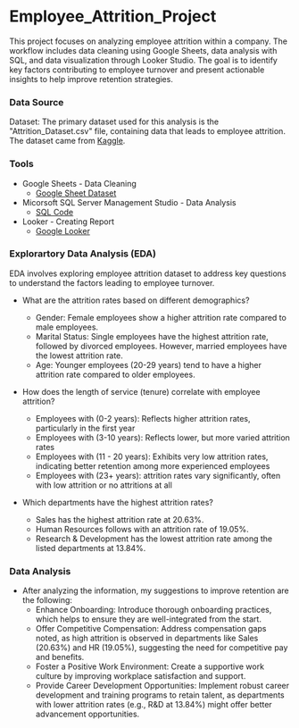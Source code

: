 # Employee_Attrition_Project
This project focuses on analyzing employee attrition within a company. The workflow includes data cleaning using Google Sheets, data analysis with SQL, and data visualization through Looker Studio. The goal is to identify key factors contributing to employee turnover and present actionable insights to help improve retention strategies.

### Data Source

Dataset: The primary dataset used for this analysis is the "Attrition_Dataset.csv" file, containing data that leads to employee attrition. 
The dataset came from [Kaggle](https://www.kaggle.com/datasets/pavansubhasht/ibm-hr-analytics-attrition-dataset/data).

### Tools

- Google Sheets - Data Cleaning
  - [Google Sheet Dataset](https://docs.google.com/spreadsheets/d/1PWb42eC21N4yXv2W8ZncqOxdTLSdWjT5d6mCqJYb_gQ/edit?usp=sharing)
- Micorsoft SQL Server Management Studio - Data Analysis
  - [SQL Code](https://github.com/rwr027/Employee_Attrition_Project/blob/394f7c97bf9fe39bf3a86c8d233b732e1539dd7e/Attrition_Dataset%20SQL%20Code.sql)
- Looker - Creating Report
  - [Google Looker](https://lookerstudio.google.com/s/s6BT2cDWhE0)
    
### Explorartory Data Analysis (EDA)

EDA involves exploring employee attrition dataset to address key questions to understand the factors leading to employee turnover.

- What are the attrition rates based on different demographics?
  - Gender: Female employees show a higher attrition rate compared to male employees.
  - Marital Status: Single employees have the highest attrition rate, followed by divorced employees. However, married employees have the lowest attrition rate.
  - Age: Younger employees (20-29 years) tend to have a higher attrition rate compared to older employees.

- How does the length of service (tenure) correlate with employee attrition? 
  - Employees with (0-2 years): Reflects higher attrition rates, particularly in the first year
  - Employees with (3-10 years): Reflects lower, but more varied attrition rates
  - Employees with (11 - 20 years): Exhibits very low attrition rates, indicating better retention among more experienced employees
  - Employees with (23+ years): attrition rates vary significantly, often with low attrition or no attritions at all
  
- Which departments have the highest attrition rates?
  - Sales has the highest attrition rate at 20.63%.
  - Human Resources follows with an attrition rate of 19.05%.
  - Research & Development has the lowest attrition rate among the listed departments at 13.84%.

### Data Analysis

- After analyzing the information, my suggestions to improve retention are the following:
  - Enhance Onboarding: Introduce thorough onboarding practices, which helps to ensure they are well-integrated from the start.
  - Offer Competitive Compensation: Address compensation gaps noted, as high attrition is observed in departments like Sales (20.63%) and HR (19.05%), suggesting the need for competitive pay and benefits.
  - Foster a Positive Work Environment: Create a supportive work culture by improving workplace satisfaction and support.
  - Provide Career Development Opportunities: Implement robust career development and training programs to retain talent, as departments with lower attrition rates (e.g., R&D at 13.84%) might offer better advancement opportunities.

